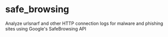 safe_browsing
=============

Analyze urlsnarf and other HTTP connection logs for malware and phishing sites using Google's SafeBrowsing API